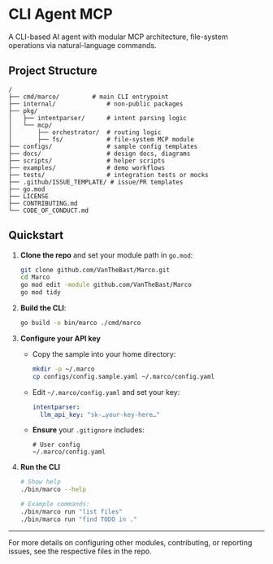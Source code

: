 # CLI Agent MCP

A CLI-based AI agent with modular MCP architecture, file-system operations via natural-language commands.

## Project Structure
```text
/
├── cmd/marco/         # main CLI entrypoint
├── internal/              # non-public packages
├── pkg/
│   ├── intentparser/      # intent parsing logic
│   └── mcp/
│       ├── orchestrator/  # routing logic
│       ├── fs/            # file-system MCP module
├── configs/               # sample config templates
├── docs/                  # design docs, diagrams
├── scripts/               # helper scripts
├── examples/              # demo workflows
├── tests/                 # integration tests or mocks
├── .github/ISSUE_TEMPLATE/ # issue/PR templates
├── go.mod
├── LICENSE
├── CONTRIBUTING.md
└── CODE_OF_CONDUCT.md
```

## Quickstart

1. **Clone the repo** and set your module path in `go.mod`:
   ```bash
   git clone github.com/VanTheBast/Marco.git
   cd Marco
   go mod edit -module github.com/VanTheBast/Marco
   go mod tidy
   ```

2. **Build the CLI**:
   ```bash
   go build -o bin/marco ./cmd/marco
   ```

3. **Configure your API key**  
   - Copy the sample into your home directory:
     ```bash
     mkdir -p ~/.marco
     cp configs/config.sample.yaml ~/.marco/config.yaml
     ```
   - Edit `~/.marco/config.yaml` and set your key:
     ```yaml
     intentparser:
       llm_api_key: "sk-…your-key-here…" 
     ```
   - **Ensure** your `.gitignore` includes:
     ```
     # User config
     ~/.marco/config.yaml
     ```

4. **Run the CLI**  
   ```bash
   # Show help
   ./bin/marco --help

   # Example commands:
   ./bin/marco run "list files"
   ./bin/marco run "find TODO in ."
   ```

---

For more details on configuring other modules, contributing, or reporting issues, see the respective files in the repo.
